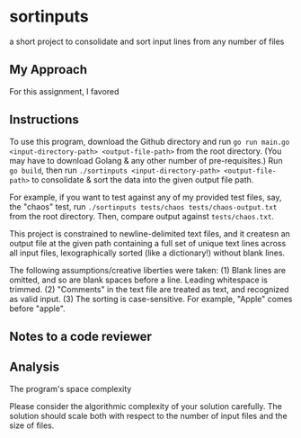 # sortinputs
a short project to consolidate and sort input lines from any number of files

## My Approach
For this assignment, I favored 

## Instructions
To use this program, download the Github directory and run ``go run main.go <input-directory-path> <output-file-path>`` from the root directory. (You may have to download Golang & any other number of pre-requisites.)
Run ``go build``, then run ``./sortinputs <input-directory-path> <output-file-path>`` to consolidate & sort the data into the given output file path.

For example, if you want to test against any of my provided test files, say, the "chaos" test, run ``./sortinputs tests/chaos tests/chaos-output.txt`` from the root directory. Then, compare output against ``tests/chaos.txt``.

This project is constrained to newline-delimited text files, and it createsn an output file at the given path containing a full set of unique text lines across all input files, lexographically sorted (like a dictionary!) without blank lines.

The following assumptions/creative liberties were taken:
(1) Blank lines are omitted, and so are blank spaces before a line. Leading whitespace is trimmed.
(2) "Comments" in the text file are treated as text, and recognized as valid input.
(3) The sorting is case-sensitive. For example, "Apple" comes before "apple".

## Notes to a code reviewer

## Analysis
The program's space complexity

Please consider the algorithmic complexity of your solution carefully. The
solution should scale both with respect to the number of input files and the
size of files.

